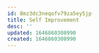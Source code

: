 ```yaml
---
id: 8mz3dc3neqofv79za5ey5jp
title: Self Improvement
desc: ''
updated: 1646860308990
created: 1646860308990
---
```


